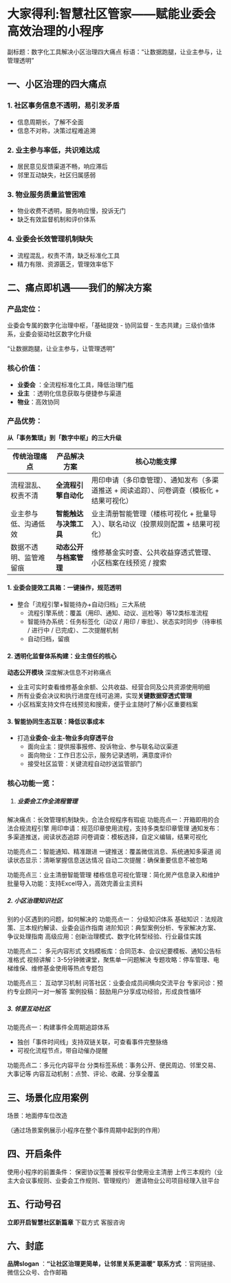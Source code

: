 # 大家得利:智慧社区管家——赋能业委会高效治理的小程序

副标题：数字化工具解决小区治理四大痛点
标语：“让数据跑腿，让业主参与，让管理透明”

## 一、小区治理的四大痛点

### 1. 社区事务信息不透明，易引发矛盾

- 信息周期长，了解不全面
- 信息不对称，决策过程难追溯

### 2. 业主参与率低，共识难达成

- 居民意见反馈渠道不畅，响应滞后
- 邻里互动缺失，社区归属感弱

### 3. 物业服务质量监管困难

- 物业收费不透明，服务响应慢，投诉无门
- 缺乏有效监督机制和评价体系

### 4. 业委会长效管理机制缺失

- 流程混乱，权责不清，缺乏标准化工具
- 精力有限、资源匮乏，管理效率低下

## 二、痛点即机遇——我们的解决方案

### 产品定位：

业委会专属的数字化治理中枢，「基础提效 - 协同监督 - 生态共建」三级价值体系，业委会驱动社区数字化升级

“让数据跑腿，让业主参与，让管理透明”

### 核心价值：

* **业委会** ：全流程标准化工具，降低治理门槛
* **业主** ：透明化信息获取与便捷参与渠道
* **物业**：高效协同

### 产品优势：

**从「事务繁琐」到「数字中枢」的三大升级**


| **传统治理痛点**       | **产品解决方案**       | **核心功能支撑**                                                                           |
| ------------------------ | ------------------------ | -------------------------------------------------------------------------------------------- |
| 流程混乱、权责不清     | **全流程引擎自动化**   | 用印申请（多印章管理）、通知发布（多渠道推送 + 阅读追踪）、问卷调查（模板化 + 结果可视化） |
| 业主参与低、沟通低效   | **智能触达与决策工具** | 业主清册智能管理（楼栋可视化 + 批量导入）、联名动议（投票规则配置 + 结果可视化）           |
| 数据不透明、监管难留痕 | **动态公开与档案管理** | 维修基金实时查、公共收益穿透式管理、小区档案在线预览 / 搜索                                |

#### 1. 业委会提效工具箱：一键操作，规范透明

- 整合「流程引擎+智能待办+自动归档」三大系统
  - 流程引擎系统：覆盖（用印、通知、动议、巡检等）等12类标准流程
  - 智能待办系统：任务标签化（动议 / 用印 / 审批）、状态实时同步（待审核 / 进行中 / 已完成）、二次提醒机制
  - 自动归档，留痕

#### 2. 透明化监督体系构建：业主信任的核心

**动态公开模块** 深度解决信息不对称痛点

- 业主可实时查看维修基金余额、公共收益、经营合同及公共资源使用明细
- 所有业委会决议和执行进度在线可追溯，实现**关键数据穿透式管理**
- 小区档案支持文件在线预览和搜索，便于业主随时了解小区重要档案

#### 3. 智能协同生态互联：降低议事成本

- 打造**业委会-业主-物业多向穿透平台**
  - 面向业主：提供报事报修、投诉物业、参与联名动议渠道
  - 面向物业：工作日志公示，服务记录透明，满意度评价
  - 接受社区监管：关键流程自动抄送监管部门

### 核心功能一览：

1. ##### 业委会工作全流程管理

解决痛点：长效管理机制缺失，合法合规程序有瑕疵
功能亮点一：开箱即用的合法合规流程引擎
用印申请：规范印章使用流程，支持多类型印章管理
通知发布：多渠道推送，阅读状态追踪
问卷调查：模板选择，自定义编辑，结果可视化

功能亮点二：智能通知、精准跟进
一键推送：覆盖微信消息、系统通知多渠道
阅读状态显示：清晰掌握信息送达情况
自动二次提醒：确保重要信息不被忽略

功能亮点三：业主清册智能管理
楼栋信息可视化管理：简化房产信息录入和维护
批量导入功能：支持Excel导入，高效完善业主资料

##### 2. 小区治理知识社区

别的小区遇到的问题，如何解决的
功能亮点一：
分级知识体系
基础知识：法规政策、三本规约解读、业委会运作指南
进阶知识：典型案例分析、专家解决方案、争议处理指南
高级应用：创新治理模式、数字化转型经验、行业最佳实践

功能亮点二：
多元内容形式
文档模板库：合同范本、会议纪要模板、通知公告标准格式
视频讲解：3-5分钟微课堂，聚焦单一问题解决
专题攻略：停车管理、电梯维保、维修基金使用等热点专题包

功能亮点三：
互动学习机制
问答社区：业委会成员间横向交流平台
专家问诊：预约专业顾问一对一解答
案例投稿：鼓励用户分享成功经验，形成良性循环

##### 3. 邻里互动社区

功能亮点一：构建事件全周期追踪体系

- 独创「事件时间线」支持双链关联，可查看事件完整脉络
- 可视化流程节点，带自动催办提醒

功能亮点二：多元化内容平台
分类标签系统：事务公开、便民周边、邻里交易、大事记等
内容互动机制：点赞、评论、收藏、分享全覆盖

## 三、场景化应用案例

场景：地面停车位改造

（通过场景案例展示小程序在整个事件周期中起到的作用）

## 四、开启条件

使用小程序的前置条件：
保密协议签署
授权平台使用业主清册
上传三本规约（业主大会议事规则、业委会工作规则、管理规约）
邀请物业公司项目经理入驻平台

## 五、行动号召

**立即开启智慧社区新篇章**
下载方式
客服咨询

## 六、封底

**品牌slogan** ：**“让社区治理更简单，让邻里关系更温暖”**
**联系方式** ：官网链接、微信公众号、合作邮箱
